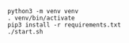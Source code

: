 `python3 -m venv venv`  
`. venv/bin/activate`     
`pip3 install -r requirements.txt`  
`./start.sh`
